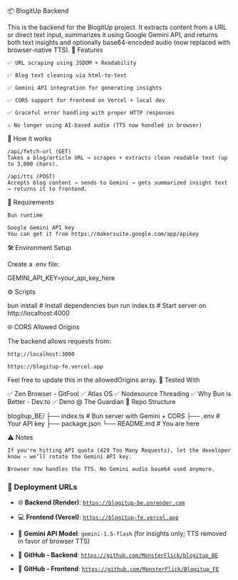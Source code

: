 📦 BlogitUp Backend

This is the backend for the BlogitUp project. It extracts content from a URL or direct text input, summarizes it using Google Gemini API, and returns both text insights and optionally base64-encoded audio (now replaced with browser-native TTS).
🚀 Features

    ✅ URL scraping using JSDOM + Readability

    ✅ Blog text cleaning via html-to-text

    ✅ Gemini API integration for generating insights

    ✅ CORS support for frontend on Vercel + local dev

    ✅ Graceful error handling with proper HTTP responses

    ⚠️ No longer using AI-based audio (TTS now handled in browser)

🧠 How it works

    /api/fetch-url (GET)
    Takes a blog/article URL → scrapes + extracts clean readable text (up to 3,000 chars).

    /api/tts (POST)
    Accepts blog content → sends to Gemini → gets summarized insight text → returns it to frontend.

🔐 Requirements

    Bun runtime

    Google Gemini API key
    You can get it from https://makersuite.google.com/app/apikey

🛠️ Environment Setup

Create a .env file:

GEMINI_API_KEY=your_api_key_here

⚙️ Scripts

bun install       # Install dependencies
bun run index.ts  # Start server on http://localhost:4000

🌐 CORS Allowed Origins

The backend allows requests from:

    http://localhost:3000

    https://blogitup-fe.vercel.app

Feel free to update this in the allowedOrigins array.
🧪 Tested With

✅ Zen Browser - GitFool
✅ Atlas OS
✅ Nodesource Threading
✅ Why Bun is Better - Dev.to
✅ Deno @ The Guardian
📁 Repo Structure

blogitup_BE/
├── index.ts           # Bun server with Gemini + CORS
├── .env               # Your API key
├── package.json
└── README.md          # You are here

⚠️ Notes

    If you're hitting API quota (429 Too Many Requests), let the developer know – we’ll rotate the Gemini API key.

    Browser now handles the TTS. No Gemini audio base64 used anymore.


### 🔗 Deployment URLs

* 🌐 **Backend (Render)**:
  [`https://blogitup-be.onrender.com`](https://blogitup-be.onrender.com)

* 💻 **Frontend (Vercel)**:
  [`https://blogitup-fe.vercel.app`](https://blogitup-fe.vercel.app)

* 🧠 **Gemini API Model**:
  `gemini-1.5-flash` (for insights only; TTS removed in favor of browser TTS)

* 🧾 **GitHub - Backend**:
  [`https://github.com/MonsterFlick/blogitup_BE`](https://github.com/MonsterFlick/blogitup_BE)

* 🧾 **GitHub - Frontend**:
  [`https://github.com/MonsterFlick/Blogitup_FE`](https://github.com/MonsterFlick/Blogitup_FE)


